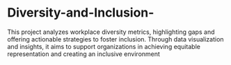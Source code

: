 # Diversity-and-Inclusion-
This project analyzes workplace diversity metrics, highlighting gaps and offering actionable strategies to foster inclusion. Through data visualization and insights, it aims to support organizations in achieving equitable representation and creating an inclusive environment
